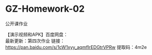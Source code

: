 # GZ-Homework-02

公开课作业

【演示视频和APK】百度网盘：  
最新更新：第四次作业
链接：https://pan.baidu.com/s/1cW1xyy_aqmfIrEDGtrVPRw 
提取码：4m2e 
